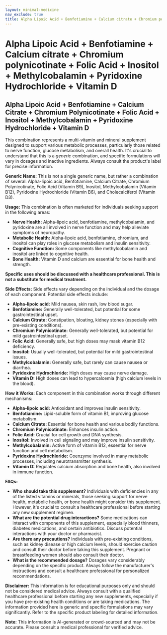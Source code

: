 ```yaml
---
layout: minimal-medicine
nav_exclude: true
title: Alpha Lipoic Acid + Benfotiamine + Calcium citrate + Chromium polynicotinate + Folic Acid + Inositol + Methylcobalamin + Pyridoxine Hydrochloride + Vitamin D
---
```


# Alpha Lipoic Acid + Benfotiamine + Calcium citrate + Chromium polynicotinate + Folic Acid + Inositol + Methylcobalamin + Pyridoxine Hydrochloride + Vitamin D

## Alpha Lipoic Acid + Benfotiamine + Calcium Citrate + Chromium Polynicotinate + Folic Acid + Inositol + Methylcobalamin + Pyridoxine Hydrochloride + Vitamin D

This combination represents a multi-vitamin and mineral supplement designed to support various metabolic processes, particularly those related to nerve function, glucose metabolism, and overall health.  It's crucial to understand that this is a *generic* combination, and specific formulations will vary in dosages and inactive ingredients.  Always consult the product's label for precise information.

**Generic Name:**  This is not a single generic name, but rather a combination of several: Alpha-lipoic acid, Benfotiamine, Calcium Citrate, Chromium Polynicotinate, Folic Acid (Vitamin B9), Inositol, Methylcobalamin (Vitamin B12), Pyridoxine Hydrochloride (Vitamin B6), and Cholecalciferol (Vitamin D3).

**Usage:** This combination is often marketed for individuals seeking support in the following areas:

* **Nerve Health:** Alpha-lipoic acid, benfotiamine, methylcobalamin, and pyridoxine are all involved in nerve function and may help alleviate symptoms of neuropathy.
* **Metabolic Health:**  Alpha-lipoic acid, benfotiamine, chromium, and inositol can play roles in glucose metabolism and insulin sensitivity.
* **Cognitive Function:** Some components like methylcobalamin and inositol are linked to cognitive health.
* **Bone Health:** Vitamin D and calcium are essential for bone health and strength.


**Specific uses should be discussed with a healthcare professional. This is not a substitute for medical treatment.**

**Side Effects:** Side effects vary depending on the individual and the dosage of each component. Potential side effects include:

* **Alpha-lipoic acid:** Mild nausea, skin rash, low blood sugar.
* **Benfotiamine:** Generally well-tolerated, but potential for some gastrointestinal upset.
* **Calcium Citrate:** Constipation, bloating, kidney stones (especially with pre-existing conditions).
* **Chromium Polynicotinate:**  Generally well-tolerated, but potential for mild gastrointestinal upset.
* **Folic Acid:**  Generally safe, but high doses may mask vitamin B12 deficiency.
* **Inositol:** Usually well-tolerated, but potential for mild gastrointestinal issues.
* **Methylcobalamin:** Generally safe, but rarely can cause nausea or diarrhea.
* **Pyridoxine Hydrochloride:** High doses may cause nerve damage.
* **Vitamin D:**  High doses can lead to hypercalcemia (high calcium levels in the blood).

**How it Works:** Each component in this combination works through different mechanisms:

* **Alpha-lipoic acid:** Antioxidant and improves insulin sensitivity.
* **Benfotiamine:** Lipid-soluble form of vitamin B1, improving glucose metabolism.
* **Calcium Citrate:** Essential for bone health and various bodily functions.
* **Chromium Polynicotinate:** Enhances insulin action.
* **Folic Acid:** Crucial for cell growth and DNA synthesis.
* **Inositol:** Involved in cell signaling and may improve insulin sensitivity.
* **Methylcobalamin:** Active form of vitamin B12, essential for nerve function and cell metabolism.
* **Pyridoxine Hydrochloride:**  Coenzyme involved in many metabolic processes, including neurotransmitter synthesis.
* **Vitamin D:** Regulates calcium absorption and bone health, also involved in immune function.


**FAQs:**

* **Who should take this supplement?**  Individuals with deficiencies in any of the listed vitamins or minerals, those seeking support for nerve health, metabolic health, or bone health might consider this supplement.  However, it's crucial to consult a healthcare professional before starting any new supplement regimen.
* **What are the potential drug interactions?**  Some medications can interact with components of this supplement, especially blood thinners, diabetes medications, and certain antibiotics.  Discuss potential interactions with your doctor or pharmacist.
* **Are there any precautions?** Individuals with pre-existing conditions, such as kidney disease or high calcium levels, should exercise caution and consult their doctor before taking this supplement. Pregnant or breastfeeding women should also consult their doctor.
* **What is the recommended dosage?**  Dosages vary considerably depending on the specific product.  Always follow the manufacturer's instructions and consult a healthcare professional for personalized recommendations.


**Disclaimer:** This information is for educational purposes only and should not be considered medical advice. Always consult with a qualified healthcare professional before starting any new supplements, especially if you have pre-existing health conditions or are taking medications.  The information provided here is generic and specific formulations may vary significantly.  Refer to the specific product labeling for detailed information.


**Note:** This information is AI-generated or crowd-sourced and may not be accurate. Please consult a medical professional for verified advice.